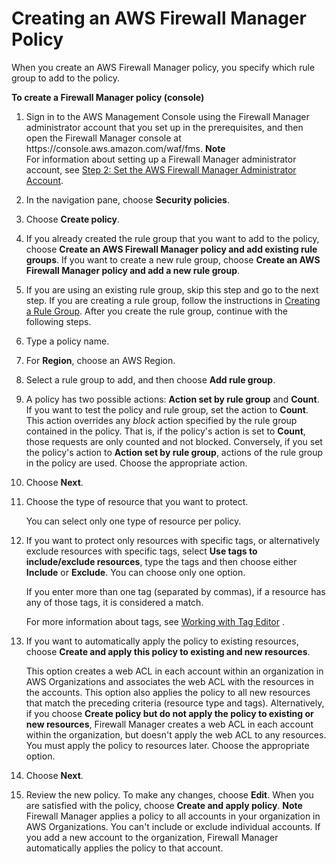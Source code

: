 # Creating an AWS Firewall Manager Policy<a name="create-policy"></a>

When you create an AWS Firewall Manager policy, you specify which rule group to add to the policy\.<a name="create-policy-procedure"></a>

**To create a Firewall Manager policy \(console\)**

1. Sign in to the AWS Management Console using the Firewall Manager administrator account that you set up in the prerequisites, and then open the Firewall Manager console at https://console\.aws\.amazon\.com/waf/fms\. 
**Note**  
For information about setting up a Firewall Manager administrator account, see [Step 2: Set the AWS Firewall Manager Administrator Account](enable-integration.md)\.

1. In the navigation pane, choose **Security policies**\.

1. Choose **Create policy**\.

1. If you already created the rule group that you want to add to the policy, choose **Create an AWS Firewall Manager policy and add existing rule groups**\. If you want to create a new rule group, choose **Create an AWS Firewall Manager policy and add a new rule group**\.

1. If you are using an existing rule group, skip this step and go to the next step\. If you are creating a rule group, follow the instructions in [Creating a Rule Group](create-rule-group.md)\. After you create the rule group, continue with the following steps\.

1. Type a policy name\.

1. For **Region**, choose an AWS Region\.

1. Select a rule group to add, and then choose **Add rule group**\. 

1. A policy has two possible actions: **Action set by rule group** and **Count**\. If you want to test the policy and rule group, set the action to **Count**\. This action overrides any *block* action specified by the rule group contained in the policy\. That is, if the policy's action is set to **Count**, those requests are only counted and not blocked\. Conversely, if you set the policy's action to **Action set by rule group**, actions of the rule group in the policy are used\. Choose the appropriate action\.

1. Choose **Next**\.

1. Choose the type of resource that you want to protect\.

   You can select only one type of resource per policy\.

1. If you want to protect only resources with specific tags, or alternatively exclude resources with specific tags, select **Use tags to include/exclude resources**, type the tags and then choose either **Include** or **Exclude**\. You can choose only one option\. 

   If you enter more than one tag \(separated by commas\), if a resource has any of those tags, it is considered a match\.

   For more information about tags, see [Working with Tag Editor](https://docs.aws.amazon.com/awsconsolehelpdocs/latest/gsg/tag-editor.html) \.

1. If you want to automatically apply the policy to existing resources, choose **Create and apply this policy to existing and new resources**\.

   This option creates a web ACL in each account within an organization in AWS Organizations and associates the web ACL with the resources in the accounts\. This option also applies the policy to all new resources that match the preceding criteria \(resource type and tags\)\. Alternatively, if you choose **Create policy but do not apply the policy to existing or new resources**, Firewall Manager creates a web ACL in each account within the organization, but doesn't apply the web ACL to any resources\. You must apply the policy to resources later\. Choose the appropriate option\.

1. Choose **Next**\.

1. Review the new policy\. To make any changes, choose **Edit**\. When you are satisfied with the policy, choose **Create and apply policy**\.
**Note**  
Firewall Manager applies a policy to all accounts in your organization in AWS Organizations\. You can't include or exclude individual accounts\. If you add a new account to the organization, Firewall Manager automatically applies the policy to that account\.